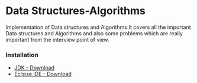 # Data Structures-Algorithms
Implementation of Data structures and Algorithms.It covers all the important Data structures and Algorithms and also some problems which are really important from the interview point of view.
<br>
<h3>Installation</h3>
<ul>
  <li><a href="https://www.oracle.com/java/technologies/javase-downloads.html"> JDK - Download</a></li>
  <li><a href="https://www.eclipse.org/downloads/"> Eclipse IDE - Download </a></li>
</ul>

